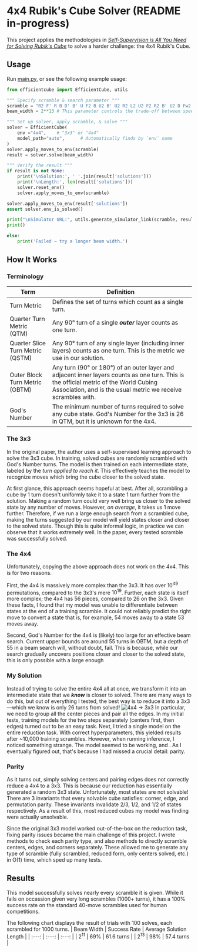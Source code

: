 # 4x4 Rubik's Cube Solver (README in-progress)
This project applies the methodologies in [_Self-Supervision is All You Need for Solving Rubik's Cube_](https://arxiv.org/abs/2106.03157) to solve a harder challenge: the 4x4 Rubik's Cube.
## Usage
Run [main.py](main.py), or see the following example usage:
```python
from efficientcube import EfficientCube, utils

""" Specify scramble & search parameter """
scramble = "R2 F' R B D' B' U F2 B U2 B' U2 R2 L2 U2 F2 R2 B' U2 D Fw2 U' R Rw2 D F2 U2 L2 Fw2 L' Fw R2 F R U2 F' Uw2 B2 Rw Fw L2 Rw' Fw'"
beam_width = 2**13 # This parameter controls the trade-off between speed and quality

""" Set up solver, apply scramble, & solve """
solver = EfficientCube(
    env ="4x4",    # "3x3" or "4x4"
    model_path="auto",      # Automatically finds by `env` name
)
solver.apply_moves_to_env(scramble)
result = solver.solve(beam_width)

""" Verify the result """
if result is not None:
    print('\nSolution:', ' '.join(result['solutions']))
    print('\nLength:', len(result['solutions']))
    solver.reset_env()
    solver.apply_moves_to_env(scramble)

solver.apply_moves_to_env(result['solutions'])
assert solver.env_is_solved()

print("\nSimulator URL:", utils.generate_simulator_link(scramble, result['solutions']))
print()

else:
    print('Failed — try a longer beam width.')
```
## How It Works
### Terminology
| Term | Definition |
| --- | --- |
| Turn Metric | Defines the set of turns which count as a single turn.
| Quarter Turn Metric (QTM) | Any 90° turn of a single **_outer_** layer counts as one turn.
| Quarter Slice Turn Metric (QSTM) | Any 90° turn of any single layer (including inner layers) counts as one turn. This is the metric we use in our solution. |
| Outer Block Turn Metric (OBTM) | Any turn (90° or 180°) of an outer layer and adjacent inner layers counts as one turn. This is the official metric of the World Cubing Association, and is the usual metric we receive scrambles with. |
| God's Number | The minimum number of turns required to solve any cube state. God's Number for the 3x3 is 26 in QTM, but it is unknown for the 4x4. |
### The 3x3
In the original paper, the author uses a self-supervised learning approach to solve the 3x3 cube. In training, solved cubes are randomly scrambled with God's Number turns. The model is then trained on each intermediate state, labeled by the _turn applied to reach it_. This effectively teaches the model to recognize moves which bring the cube closer to the solved state. 

At first glance, this approach seems hopeful at best. After all, scrambling a cube by 1 turn doesn't uniformly take it to a state 1 turn further from the solution. Making a random turn could very well bring us closer to the solved state by any number of moves. However, _on average_, it takes us 1 move further. Therefore, if we run a large enough search from a scrambled cube, making the turns suggested by our model will yield states closer and closer to the solved state. Though this is quite informal logic, in practice we can observe that it works extremely well. In the paper, every tested scramble was successfully solved.
### The 4x4
Unfortunately, copying the above approach does not work on the 4x4. This is for two reasons.

First, the 4x4 is massively more complex than the 3x3. It has over $10^{49}$ permutations, compared to the 3x3's mere $10^{19}$. Further, each state is itself more complex; the 4x4 has 56 pieces, compared to 26 on the 3x3. Given these facts, I found that my model was unable to differentiate between states at the end of a training scramble. It could not reliably predict the right move to convert a state that is, for example, 54 moves away to a state 53 moves away.

Second, God's Number for the 4x4 is (likely) too large for an effective beam search. Current upper bounds are around 55 turns in OBTM, but a depth of 55 in a beam search will, without doubt, fail. This is because, while our search gradually uncovers positions closer and closer to the solved state, this is only possible with a large enough 
### My Solution
Instead of trying to solve the entire 4x4 all at once, we transform it into an intermediate state that we **_know_** is closer to solved. There are many ways to do this, but out of everything I tested, the best way is to reduce it into a 3x3—which we know is only 26 turns from solved! 
![4x4 -> 3x3](https://www.speedcube.com.au/cdn/shop/articles/4x4_reduction_blogimage_280ef415-0606-48fc-8c44-52f1741d26a9.png?v=1723097078)
In particular, we need to group all the center pieces and pair all the edges. In my initial tests, training models for the two steps separately (centers first, then edges) turned out to be an easy task. Next, I tried a single model on the entire reduction task. With correct hyperparameters, this yielded results after ~10,000 training scrambles. However, when running inference, I noticed something strange. The model seemed to be working, and .  As I eventually figured out, that's because I had missed a crucial detail: parity.
### Parity
As it turns out, simply solving centers and pairing edges does not correctly reduce a 4x4 to a 3x3. This is because our reduction has essentially generated a random 3x3 state. Unfortunately, most states are not solvable! There are 3 invariants that every solvable cube satisfies: corner, edge, and permutation parity. These invariants invalidate 2/3, 1/2, and 1/2 of states respectively. As a result of this, most reduced cubes my model was finding were actually unsolvable. 

Since the original 3x3 model worked out-of-the-box on the reduction task, fixing parity issues became the main challenge of this project. I wrote methods to check each parity type, and also methods to directly scramble centers, edges, and corners separately. These allowed me to generate any type of scramble (fully scrambled, reduced form, only centers solved, etc.) in O(1) time, which sped up many tests.
## Results
This model successfully solves nearly every scramble it is given. While it fails on occassion given very long scrambles (1000+ turns), it has a 100% success rate on the standard 40-move scrambles used for human competitions.

The following chart displays the result of trials with 100 solves, each scrambled for 1000 turns.
| Beam Width | Success Rate | Average Solution Length |
| :---: | :---: | :---: |
| $2^{11}$ | 69% | 61.6 turns |
| $2^{13}$ | 98% | 57.4 turns |
